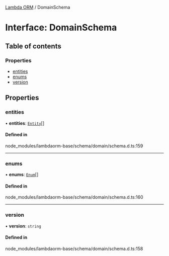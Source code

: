 [Lambda ORM](../README.md) / DomainSchema

# Interface: DomainSchema

## Table of contents

### Properties

- [entities](DomainSchema.md#entities)
- [enums](DomainSchema.md#enums)
- [version](DomainSchema.md#version)

## Properties

### entities

• **entities**: [`Entity`](Entity.md)[]

#### Defined in

node_modules/lambdaorm-base/schema/domain/schema.d.ts:159

___

### enums

• **enums**: [`Enum`](Enum.md)[]

#### Defined in

node_modules/lambdaorm-base/schema/domain/schema.d.ts:160

___

### version

• **version**: `string`

#### Defined in

node_modules/lambdaorm-base/schema/domain/schema.d.ts:158
